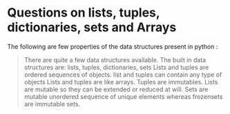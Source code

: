 # Questions on lists, tuples, dictionaries, sets and Arrays

The following are few properties of the data structures present in python : 

> There are quite a few data structures available. 
> The built in data structures are: lists, tuples, dictionaries, sets
> Lists and tuples are ordered sequences of objects.
> list and tuples can contain any type of objects
> Lists and tuples are like arrays. 
> Tuples are immutables.
> Lists are mutable so they can be extended or reduced at will.
> Sets are mutable unordered sequence of unique elements whereas frozensets are immutable sets.